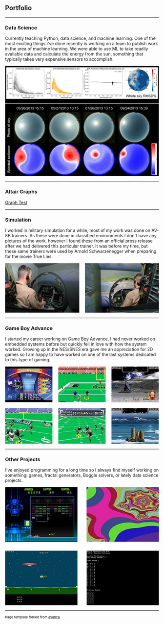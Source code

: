 ## Portfolio

---

### Data Science

Currently teaching Python, data science, and machine learning. One of the most exciting things i've done recently is working on a team to publish work in the area of machine learning. We were able to use ML to take readily available data and calculate the energy from the sun, something that typically takes very expensive sensors to accomplish.

<img src="images/spectral.png?raw=true"/>

---

### Altair Graphs

 [Graph Test](test.html)

---

### Simulation

I worked in military simulation for a while, most of my work was done on AV-8B trainers. As these were done in classified environments I don't have any pictures of the work, however I found these from an official press release after we had delivered this particular trainer. It was before my time, but these same trainers were used by Arnold Schwarzenegger when preparing for the movie True Lies.

<img src="images/sim_work.png?raw=true"/>

---

### Game Boy Advance

I started my career working on Game Boy Advance, I had never worked on embedded systems before but quickly fell in love with how the system worked. Growing up in the NES/SNES era gave me an appreciation for 2D games so I am happy to have worked on one of the last systems dedicated to this type of gaming.

<img src="images/gba_dev.png?raw=true"/>

---

### Other Projects

I've enjoyed programming for a long time so I always find myself working on something: games, fractal generators, Boggle solvers, or lately data science projects.

<img src="images/fun_stuff.png?raw=true"/>

---

<p style="font-size:11px">Page template forked from <a href="https://github.com/evanca/quick-portfolio">evanca</a></p>

<!--
- [Project 1 Title](http://example.com/)
-->